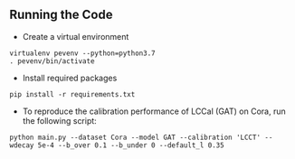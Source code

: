 ## Running the Code
- Create a virtual environment
```
virtualenv pevenv --python=python3.7
. pevenv/bin/activate
```
- Install required packages
```
pip install -r requirements.txt
```
- To reproduce the calibration performance of LCCal (GAT) on Cora, run the following script:
```
python main.py --dataset Cora --model GAT --calibration 'LCCT' --wdecay 5e-4 --b_over 0.1 --b_under 0 --default_l 0.35
```